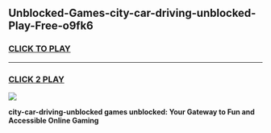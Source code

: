 
## Unblocked-Games-city-car-driving-unblocked-Play-Free-o9fk6
<h3>
<a href="https://premium76.site?title=city-car-driving-unblocked&ref=19M">CLICK TO PLAY</a></h3>
<hr>

<h3>
<a href="https://premium76.site?title=city-car-driving-unblocked&ref=19M">CLICK 2 PLAY</a>
  
</h3>

<a href="https://premium76.site?title=city-car-driving-unblocked&ref=19M"><img src="https://clearcache.store/games.png"></a>


**city-car-driving-unblocked games unblocked: Your Gateway to Fun and Accessible Online Gaming**
